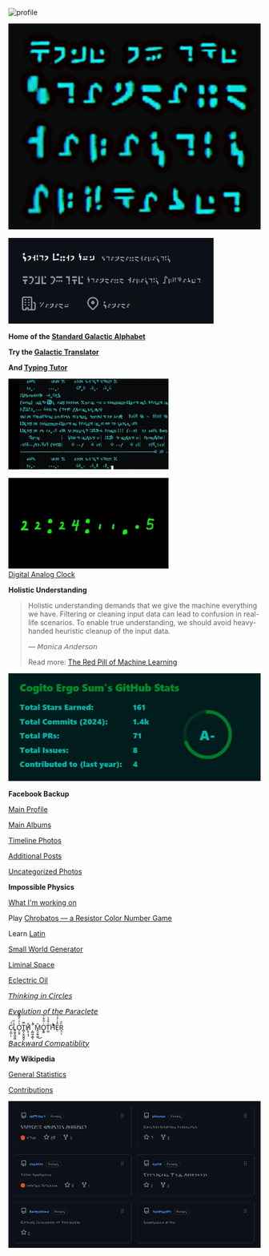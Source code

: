 ![profile](randomizer.gif)

<img src="home.png" width="750">

![](profile-overview.png)

**Home of the [Standard Galactic Alphabet](https://standardgalactic.github.io/alphabet)**

**Try the [Galactic Translator](https://standardgalactic.github.io/sga-converter.html)**

**And [Typing Tutor](https://standardgalactic.github.io/typing-tutor.html)**

![](dactyl.gif)

![](dactyl-clock.gif)  <br>
[Digital Analog Clock](https://standardgalactic.github.io/dactyl-clock.html)

**Holistic Understanding**

> Holistic understanding demands that we give the machine everything we have. Filtering or cleaning input data can lead to confusion in real-life scenarios. To enable true understanding, we should avoid heavy-handed heuristic cleanup of the input data.
>
>— 𝘔𝘰𝘯𝘪𝘤𝘢 𝘈𝘯𝘥𝘦𝘳𝘴𝘰𝘯
>
> Read more: [The Red Pill of Machine Learning](https://experimental-epistemology.ai/the-red-pill-of-machine-learning/)

<!--
![](recursive.png)

![](Sga-1998.jpg)

**Books I Like:**
* 𝘍𝘶𝘻𝘻𝘺 𝘚𝘢𝘱𝘪𝘦𝘯𝘴  
* 𝘈𝘯𝘪𝘢𝘳𝘢
* 𝘛𝘩𝘦 𝘞𝘰𝘳𝘭𝘥 𝘰𝘧 𝘕𝘶𝘭𝘭-𝘈
* 𝘔𝘢𝘤𝘳𝘰𝘭𝘪𝘧𝘦

**Vectorspace Explorer**  <br>

[Start Here](https://anvaka.github.io/pm/#/galaxy/word2vec-wiki?cx=359&cy=-11289&cz=49&lx=-0.3796&ly=0.6136&lz=0.3634&lw=0.5894&ml=300&s=1.75&l=1&v=d50_clean)

* [Word2Vec](https://anvaka.github.io/pm/#/galaxy/word2vec-wiki?cx=-17&cy=-237&cz=-613&lx=-0.0575&ly=-0.9661&lz=-0.2401&lw=-0.0756&ml=300&s=1.75&l=1&v=d50_clean&_k=6y3jxy)
* [Word](https://anvaka.github.io/pm/#/galaxy/word2vec-wiki?cx=-17&cy=-237&cz=-613&lx=-0.0575&ly=-0.9661&lz=-0.2401&lw=-0.0756&ml=300&s=1.75&l=1&v=d50_clean&_k=8bxax7)
* [Vector](https://anvaka.github.io/pm/#/galaxy/word2vec-wiki?cx=-17&cy=-237&cz=-613&lx=-0.0575&ly=-0.9661&lz=-0.2401&lw=-0.0756&ml=300&s=1.75&l=1&v=d50_clean&_k=bb4oyv)
* [Eigenvector](https://anvaka.github.io/pm/#/galaxy/word2vec-wiki?cx=65&cy=-10857&cz=531&lx=-0.3774&ly=0.6382&lz=0.2727&lw=0.6131&ml=300&s=1.75&l=1&v=d50_clean)

**standardgalactic/standardgalactic** is a ✨ _special_ ✨ repository because its `README.md` (this file) appears on your GitHub profile.

Here are some ideas to get you started:

- 🔭 I’m currently working on ...
- 🌱 I’m currently learning ...
- 👯 I’m looking to collaborate on ...
- 🤔 I’m looking for help with ...
- 💬 Ask me about ...
- 📫 How to reach me: ...
- 😄 Pronouns: ...
- ⚡ Fun fact: ...

![netscape](Emommit.jpg)
-->

![](stats.png)

**Facebook Backup**

[Main Profile](https://standardgalactic.github.io/main-profile.htm)

[Main Albums](https://standardgalactic.github.io/main-albums.html)

[Timeline Photos](https://standardgalactic.github.io/timeline-photos.html)

[Additional Posts](https://standardgalactic.github.io/additional-posts.html)

[Uncategorized Photos](https://standardgalactic.github.io/uncategorized-photos.html)

**Impossible Physics**

[What I'm working on](https://github.com/standardgalactic?tab=repositories&q=&type=source&language=&sort=)

Play [Chrobatos — a Resistor Color Number Game](https://standardgalactic.github.io/chrobatos.html)

Learn [Latin](https://standardgalactic.github.io/flashcards.html)

[Small World Generator](http://standardgalactic.github.io/Centerfuge)

[Liminal Space](https://github.com/standardgalactic/substrate?tab=readme-ov-file)

[Eclectric Oil](https://standardgalactic.github.io/eclectric-oil/)

[𝘛𝘩𝘪𝘯𝘬𝘪𝘯𝘨 𝘪𝘯 𝘊𝘪𝘳𝘤𝘭𝘦𝘴](https://github-roast.pages.dev/share/standardgalactic?lang=english)

[𝘌𝘷𝘰𝘭𝘶𝘵𝘪𝘰𝘯 𝘰𝘧 𝘵𝘩𝘦 𝘗𝘢𝘳𝘢𝘤𝘭𝘦𝘵𝘦](https://standardgalactic.github.io/abraxas)


C̷̣̝̲̜̈́ͅL͍͚̝͖̭͖̄̍̏O̦̝̬͛̍͗̓͌̊̏T̻͎̬̫̰̭̬̿H̸͎̥̘̘̐ ̜̻͖͎͇͒͑̚ͅ M͍̮̰͈͖̑͜O̟̳ͨ͋͋͐T̫̫ͦ̌̒ͮH͛ͤͣ́Ȇ̩̾ͨ̾ͮȐ̥̤̑ͅ ‏‏


[𝘉𝘢𝘤𝘬𝘸𝘢𝘳𝘥 𝘊𝘰𝘮𝘱𝘢𝘵𝘪𝘣𝘭𝘪𝘵𝘺](https://standardgalactic.github.io/backward-compatibility)

**My Wikipedia**

<!--
[Wikipedia Library](https://wikipedialibrary.wmflabs.org/?next_url=/users/my_library/)
-->

[General Statistics](https://xtools.wmcloud.org/ec/en.wikipedia.org/mechachleopteryx)

[Contributions](https://en.wikipedia.org/wiki/Special:Contributions/Mechachleopteryx)

![](featured.png)
